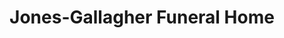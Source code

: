 ---
title: "Jones-Gallagher Funeral Home"
url: /keystone-heights/jones-gallagher-funeral-home/
shop: funeral directors
---